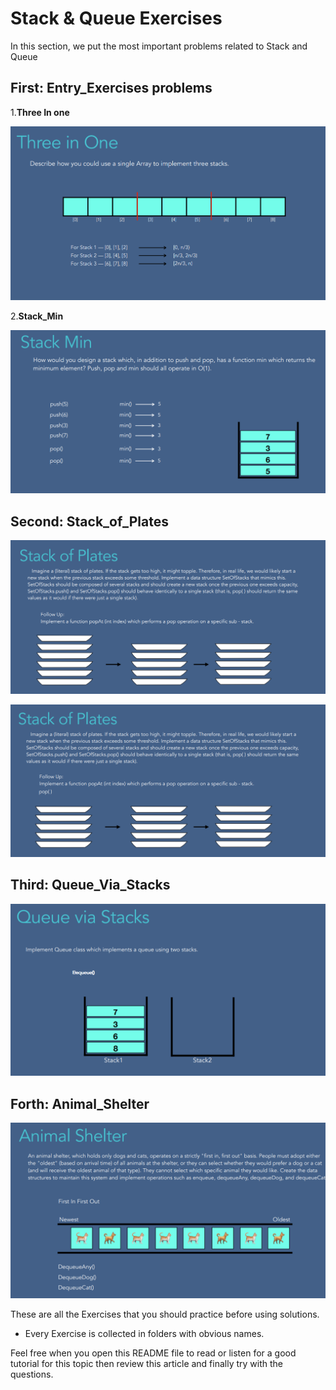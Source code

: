 # Stack & Queue Exercises

In this section, we put the most important problems related to Stack and Queue

## First: Entry_Exercises problems

1.**Three In one**

![Screenshot](https://github.com/7amo10/Complete-Data-Structures-and-Algorithms-tutorial/blob/main/6%265_E1.Stack_Queue_Exercises/assests/1.Three_in_one.png)

2.**Stack_Min**

![Screenshot](https://github.com/7amo10/Complete-Data-Structures-and-Algorithms-tutorial/blob/main/6%265_E1.Stack_Queue_Exercises/assests/2.Stack_Min.png)

## Second: **Stack_of_Plates**

![Screenshot](https://github.com/7amo10/Complete-Data-Structures-and-Algorithms-tutorial/blob/main/6%265_E1.Stack_Queue_Exercises/assests/3.Stack_of_Plates.png)

![Screenshot](https://github.com/7amo10/Complete-Data-Structures-and-Algorithms-tutorial/blob/main/6%265_E1.Stack_Queue_Exercises/assests/3.1.Stack_of_Plates.png)

## Third: **Queue_Via_Stacks**

![Screenshot](https://github.com/7amo10/Complete-Data-Structures-and-Algorithms-tutorial/blob/main/6%265_E1.Stack_Queue_Exercises/assests/4.Queue_Via_Stacks.png)

## Forth: **Animal_Shelter**

![Screenshot](https://github.com/7amo10/Complete-Data-Structures-and-Algorithms-tutorial/blob/main/6%265_E1.Stack_Queue_Exercises/assests/5.Animal_Shelter.png)

These are all the Exercises that you should practice before using solutions.

- Every Exercise is collected in folders with obvious names.

Feel free when you open this README file to read or listen for a good tutorial for this topic then review this article and finally try with the questions.
